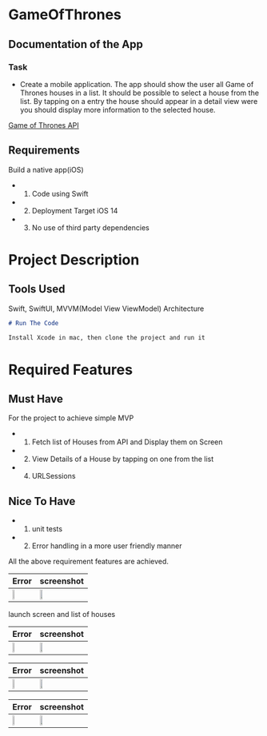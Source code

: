 # GameOfThrones
## Documentation of the App
### Task 
 - Create a mobile application. The app should show the user all Game of Thrones houses in a list.
It should be possible to select a house from the list. By tapping on a entry the house should appear in a detail view were you should display more information to the selected house.

[Game of Thrones API]( https://anapioficeandfire.com/)


## Requirements
Build a native app(iOS)
- 1. Code using Swift
- 2. Deployment Target iOS 14
- 3. No use of third party dependencies

# Project Description  

## Tools Used
Swift, SwiftUI, MVVM(Model View ViewModel) Architecture 


```md
# Run The Code

Install Xcode in mac, then clone the project and run it

```

# Required Features

## Must Have

For the project to achieve simple MVP

- 1. Fetch list of Houses from API and Display them on Screen
- 2. View Details of a House by tapping on one from the list
- 4. URLSessions


## Nice To Have
- 1. unit tests
- 2. Error handling in a more user friendly manner

All the above requirement features are achieved.

| Error | screenshot |
| ------  | ----- |
| <img src="https://user-images.githubusercontent.com/91916741/197266220-ed87d528-7051-4e7c-8cce-209844d5b661.png" width= "25%" /> |<img src="https://user-images.githubusercontent.com/91916741/197266231-8cfc56d0-9451-4a10-8bbe-6321a1cae21a.png" width= "25%" /> |


launch screen and list of houses


| Error | screenshot |
| ------  | ----- |
| <img src="https://user-images.githubusercontent.com/91916741/197266244-199630b8-3c80-4840-a08c-02e7ea2fbcf5.png" width= "25%" /> |<img src="https://user-images.githubusercontent.com/91916741/197266248-174e3bd1-21d1-4af7-8ef1-0b237846131d.png" width= "25%" /> |

| Error | screenshot |
| ------  | ----- |
| <img src="https://user-images.githubusercontent.com/91916741/197266244-199630b8-3c80-4840-a08c-02e7ea2fbcf5.png" width= "25%" /> |<img src="https://user-images.githubusercontent.com/91916741/197266248-174e3bd1-21d1-4af7-8ef1-0b237846131d.png" width= "25%" /> |


| Error | screenshot |
| ------  | ----- |
| <img src="https://user-images.githubusercontent.com/91916741/197266263-5b0e1316-6a4b-4483-875f-8d7150be38b6.png" width= "25%" /> |<img src="https://user-images.githubusercontent.com/91916741/197266258-0968a59b-6141-4a03-a7b3-e3a3177d9860.png" width= "25%" /> |

